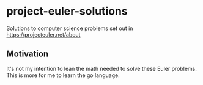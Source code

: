# project-euler-solutions
Solutions to computer science problems set out in https://projecteuler.net/about

## Motivation
It's not my intention to lean the math needed to solve these Euler problems.  This is more for me to learn the go language.
